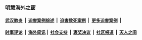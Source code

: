 
### 明慧海外之窗

####  [武汉肺炎](indexes/365.md?t=04040900) &nbsp;|&nbsp;  [迫害案例综述](indexes/328.md?t=04040900) &nbsp;|&nbsp; [迫害致死案例](indexes/277.md?t=04040900)  &nbsp;|&nbsp; [更多迫害案例](indexes/81.md?t=04040900)  &nbsp;|&nbsp; 
####  [时事评论](indexes/19.md?t=04040900) &nbsp;|&nbsp; [海外简讯](indexes/245.md?t=04040900)&nbsp;|&nbsp;  [社会支持](indexes/140.md?t=04040900) &nbsp;|&nbsp; [褒奖决议](indexes/282.md?t=04040900) &nbsp;|&nbsp; [社区报道](indexes/91.md?t=04040900)  &nbsp;|&nbsp; [天人之间](indexes/78.md?t=04040900) 

